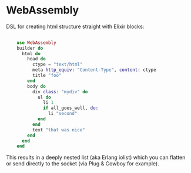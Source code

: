 WebAssembly
===========

DSL for creating html structure straight with Elixir blocks:

```Elixir
    
    use WebAssembly
    builder do
      html do
        head do
          ctype = "text/html"
          meta http_equiv: "Content-Type", content: ctype
          title "foo"
        end
        body do
          div class: "mydiv" do
            ul do
              li 1
              if all_goes_well, do:
                li "second"
            end
          end
          text "that was nice"
        end
      end
    end
```

This results in a deeply nested list (aka Erlang iolist)
which you can flatten or send directly to the socket
(via Plug & Cowboy for example).
 
